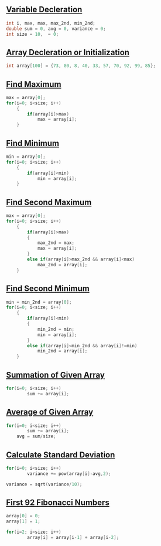 ## [Variable Decleration](../lab3/7.c)
```c
int i, max, max, max_2nd, min_2nd;
double sum = 0, avg = 0, variance = 0;
int size = 10,  = 0;
```
## [Array Decleration or Initialization](../lab3/1.c)
```c
int array[100] = {73, 80, 8, 40, 33, 57, 70, 92, 99, 85};
```

## [Find Maximum](../lab3/1.c)
```c
max = array[0];
for(i=0; i<size; i++)
    {
        if(array[i]>max)
            max = array[i];
    }
```

## [Find Minimum](../lab3/2.c)
```c
min = array[0];
for(i=0; i<size; i++)
    {
        if(array[i]<min)
            min = array[i];
    }
```

## [Find Second Maximum](../lab3/3.c)
```c
max = array[0];
for(i=0; i<size; i++)
    {
        if(array[i]>max)
        {
            max_2nd = max;
            max = array[i];
        }
        else if(array[i]>max_2nd && array[i]<max)
            max_2nd = array[i];
    }
```

## [Find Second Minimum](../lab3/4.c)
```c
min = min_2nd = array[0];
for(i=0; i<size; i++)
    {
        if(array[i]<min)
        {
            min_2nd = min;
            min = array[i];
        }
        else if(array[i]<min_2nd && array[i]!=min)
            min_2nd = array[i];
    }
```

## [Summation of Given Array](../lab3/5.c)
```c
for(i=0; i<size; i++)
        sum += array[i];
```

## [Average of Given Array](../lab3/6.c)
```c
for(i=0; i<size; i++)
        sum += array[i];
    avg = sum/size;
```

## [Calculate Standard Deviation](../lab3/7.c)
```c
for(i=0; i<size; i++)
        variance += pow(array[i]-avg,2);

variance = sqrt(variance/10);
```

## [First 92 Fibonacci Numbers](../lab3/8.c)
```c
array[0] = 0;
array[1] = 1;

for(i=2; i<size; i++)
        array[i] = array[i-1] + array[i-2];
```
